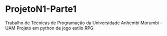 # ProjetoN1-Parte1
Trabalho de Técnicas de Programação da Universidade Anhembi Morumbi - UAM
Projeto em python de jogo estilo RPG
